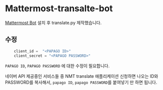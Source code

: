# Mattermost-transalte-bot

[Mattermost Bot](https://github.com/LPgenerator/mattermost_bot) 설치 후 translate.py 제작했습니다.

## 수정

```python
    client_id =  "<PAPAGO ID>"
    client_secret = "<PAPAGO PASSWORD>"
```
`PAPAGO ID`, `PAPAGO PASSWORD` 에 대한 수정이 필요합니다.

네이버 API 제공중인 서비스들 중 NMT translate 애플리케이션 신청하면 나오는 ID와 PASSWORD를 복사해서, `papago ID`, `papago PASSWORD`를 붙여넣기 만 하면 됩니다.
